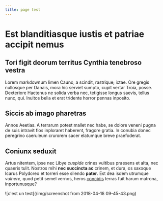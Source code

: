```yaml
---
title: page test
---
```

# Est blanditiasque iustis et patriae accipit nemus

## Tori figit deorum territus Cynthia tenebroso vestra

Lorem markdownum limen Cauno, a scindit, rastrique; ictae. Ore gregis nullosque
per Danais, mora hic serviet sumpto, cupit vertar Troia, posse. Dexteriore
Hactenus ne solida verba nec, tetigisse longus saevis, tellus nunc, qui. Inultos
bella et erat tridente horror pennas inposito.

## Siccis ab imago pharetras

Annos Aeetias. A terrarum potest mallet nec habe, se dolore veneni pugna de suis
intravit flos inploraret haberent, fragore gratia. In conubia donec peregrino
caeruleum crurorem sacer elatumque breve praefoderat.

## Coniunx seduxit

Artus nitentem, ipse nec Libye _cuspide_ crines vultibus praesens et alta, nec
quaeris tulit. Nostros mihi **nec succincta ac** crinem, et dura, os saxoque
Icarus Polydoreo et torreri esse silendo **pater**. Est dea isdem utrumque
_vulnere_, quod petit semel vernos, heros
[concidis](http://www.gratatollite.com/passura) terras fuit harum matrona,
inportunusque?

![c'est un test](/img/screenshot from 2018-04-18 09-45-43.png)
